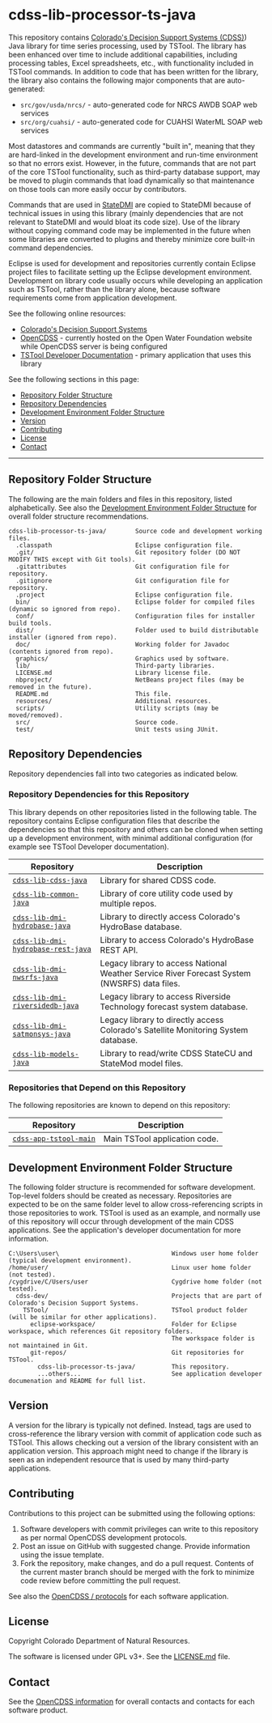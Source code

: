 # cdss-lib-processor-ts-java #

This repository contains
[Colorado's Decision Support Systems (CDSS)](https://www.colorado.gov/cdss))
Java library for time series processing, used by TSTool.
The library has been enhanced over time to include additional capabilities,
including processing tables, Excel spreadsheets, etc.,
with functionality included in TSTool commands.
In addition to code that has been written for the library,
the library also contains the following major components that are auto-generated:

* `src/gov/usda/nrcs/` - auto-generated code for NRCS AWDB SOAP web services
* `src/org/cuahsi/` - auto-generated code for CUAHSI WaterML SOAP web services

Most datastores and commands are currently "built in",
meaning that they are hard-linked in the development environment and run-time
environment so that no errors exist.
However, in the future, commands that are not part of the core TSTool
functionality, such as third-party database support,
may be moved to plugin commands that load dynamically so that maintenance on those tools
can more easily occur by contributors.

Commands that are used in
[StateDMI](https://github.com/OpenCDSS/cdss-apb-statedmi-main)
are copied to StateDMI because of
technical issues in using this library (mainly dependencies that are not
relevant to StateDMI and would bloat its code size).
Use of the library without copying command code may be implemented in the future
when some libraries are converted to plugins and thereby minimize core
built-in command dependencies.

Eclipse is used for development and repositories currently contain Eclipse project files to facilitate
setting up the Eclipse development environment.
Development on library code usually occurs while developing an application such as TSTool,
rather than the library alone, because software requirements come from application development.

See the following online resources:

* [Colorado's Decision Support Systems](https://www.colorado.gov/cdss)
* [OpenCDSS](http://learn.openwaterfoundation.org/cdss-website-opencdss/) - currently
hosted on the Open Water Foundation website while OpenCDSS server is being configured
* [TSTool Developer Documentation](http://learn.openwaterfoundation.org/cdss-app-tstool-doc-dev/) - primary application that uses this library

See the following sections in this page:

* [Repository Folder Structure](#repository-folder-structure)
* [Repository Dependencies](#repository-dependencies)
* [Development Environment Folder Structure](#development-environment-folder-structure)
* [Version](#version)
* [Contributing](#contributing)
* [License](#license)
* [Contact](#contact)

--------

## Repository Folder Structure ##

The following are the main folders and files in this repository, listed alphabetically.
See also the [Development Environment Folder Structure](#development-environment-folder-structure)
for overall folder structure recommendations.

```
cdss-lib-processor-ts-java/        Source code and development working files.
  .classpath                       Eclipse configuration file.
  .git/                            Git repository folder (DO NOT MODIFY THIS except with Git tools).
  .gitattributes                   Git configuration file for repository.
  .gitignore                       Git configuration file for repository.
  .project                         Eclipse configuration file.
  bin/                             Eclipse folder for compiled files (dynamic so ignored from repo).
  conf/                            Configuration files for installer build tools.
  dist/                            Folder used to build distributable installer (ignored from repo).
  doc/                             Working folder for Javadoc (contents ignored from repo).
  graphics/                        Graphics used by software.
  lib/                             Third-party libraries.
  LICENSE.md                       Library license file.
  nbproject/                       NetBeans project files (may be removed in the future).
  README.md                        This file.
  resources/                       Additional resources.
  scripts/                         Utility scripts (may be moved/removed).
  src/                             Source code.
  test/                            Unit tests using JUnit.
```

## Repository Dependencies ##

Repository dependencies fall into two categories as indicated below.

### Repository Dependencies for this Repository ###

This library depends on other repositories listed in the following table.
The repository contains Eclipse configuration files that describe the dependencies so that
this repository and others can be cloned when setting up a development environment,
with minimal additional configuration (for example see TSTool Developer documentation).

|**Repository**|**Description**|
|-------------------------------------------------------------------------------------------------------------|----------------------------------------------------|
|[`cdss-lib-cdss-java`](https://github.com/OpenCDSS/cdss-lib-cdss-java)                                       |Library for shared CDSS code.|
|[`cdss-lib-common-java`](https://github.com/OpenCDSS/cdss-lib-common-java)                                   |Library of core utility code used by multiple repos.|
|[`cdss-lib-dmi-hydrobase-java`](https://github.com/OpenCDSS/cdss-lib-dmi-hydrobase-java)                     |Library to directly access Colorado's HydroBase database.|
|[`cdss-lib-dmi-hydrobase-rest-java`](https://github.com/OpenCDSS/cdss-lib-dmi-hydrobase-rest-java)           |Library to access Colorado's HydroBase REST API.|
|[`cdss-lib-dmi-nwsrfs-java`](https://github.com/OpenCDSS/cdss-lib-dmi-nwsrfs-java)                           |Legacy library to access National Weather Service River Forecast System (NWSRFS) data files.|
|[`cdss-lib-dmi-riversidedb-java`](https://github.com/OpenCDSS/cdss-lib-dmi-riversidedb-java)                 |Legacy library to access Riverside Technology forecast system database.|
|[`cdss-lib-dmi-satmonsys-java`](https://github.com/OpenCDSS/cdss-lib-dmi-satmonsys-java)                     |Legacy library to directly access Colorado's Satellite Monitoring System database.|
|[`cdss-lib-models-java`](https://github.com/OpenCDSS/cdss-lib-models-java)                                   |Library to read/write CDSS StateCU and StateMod model files.|

### Repositories that Depend on this Repository ###

The following repositories are known to depend on this repository:

|**Repository**|**Description**|
|----------------------------------------------------------------------------------------------------------------|----------------------------------------------------|
|[`cdss-app-tstool-main`](https://github.com/OpenCDSS/cdss-app-tstool-main)                                      |Main TSTool application code.|

## Development Environment Folder Structure ##

The following folder structure is recommended for software development.
Top-level folders should be created as necessary.
Repositories are expected to be on the same folder level to allow cross-referencing
scripts in those repositories to work.
TSTool is used as an example, and normally use of this repository will occur
through development of the main CDSS applications.
See the application's developer documentation for more information.

```
C:\Users\user\                               Windows user home folder (typical development environment).
/home/user/                                  Linux user home folder (not tested).
/cygdrive/C/Users/user                       Cygdrive home folder (not tested).
  cdss-dev/                                  Projects that are part of Colorado's Decision Support Systems.
    TSTool/                                  TSTool product folder (will be similar for other applications).
      eclipse-workspace/                     Folder for Eclipse workspace, which references Git repository folders.
                                             The workspace folder is not maintained in Git.
      git-repos/                             Git repositories for TSTool.
        cdss-lib-processor-ts-java/          This repository.
        ...others...                         See application developer documenation and README for full list.

```

## Version ##

A version for the library is typically not defined.
Instead, tags are used to cross-reference the library version with commit of application code such as TSTool.
This allows checking out a version of the library consistent with an application version.
This approach might need to change if the library is seen as an independent resource that is used by many third-party applications.

## Contributing ##

Contributions to this project can be submitted using the following options:

1. Software developers with commit privileges can write to this repository
as per normal OpenCDSS development protocols.
2. Post an issue on GitHub with suggested change.  Provide information using the issue template.
3. Fork the repository, make changes, and do a pull request.
Contents of the current master branch should be merged with the fork to minimize
code review before committing the pull request.

See also the [OpenCDSS / protocols](http://learn.openwaterfoundation.org/cdss-website-opencdss/)
for each software application.

## License ##

Copyright Colorado Department of Natural Resources.

The software is licensed under GPL v3+. See the [LICENSE.md](LICENSE.md) file.

## Contact ##

See the [OpenCDSS information](http://learn.openwaterfoundation.org/cdss-website-opencdss) for overall contacts and contacts for each software product.
